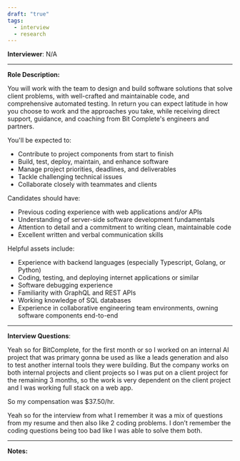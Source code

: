 ```yaml
---
draft: "true"
tags:
  - interview
  - research
---
```

**Interviewer**: N/A

---
**Role Description:**

You will work with the team to design and build software solutions that solve client problems, with well-crafted and maintainable code, and comprehensive automated testing. In return you can expect latitude in how you choose to work and the approaches you take, while receiving direct support, guidance, and coaching from Bit Complete's engineers and partners.  
  
You'll be expected to:

- Contribute to project components from start to finish
- Build, test, deploy, maintain, and enhance software
- Manage project priorities, deadlines, and deliverables
- Tackle challenging technical issues
- Collaborate closely with teammates and clients

Candidates should have:
- Previous coding experience with web applications and/or APIs
- Understanding of server-side software development fundamentals
- Attention to detail and a commitment to writing clean, maintainable code
- Excellent written and verbal communication skills

Helpful assets include:
- Experience with backend languages (especially Typescript, Golang, or Python)
- Coding, testing, and deploying internet applications or similar
- Software debugging experience
- Familiarity with GraphQL and REST APIs
- Working knowledge of SQL databases
- Experience in collaborative engineering team environments, owning software components end-to-end

---
**Interview Questions**:

Yeah so for BitComplete, for the first month or so I worked on an internal AI project that was primary gonna be used as like a leads generation and also to test another internal tools they were building. But the company works on both internal projects and client projects so I was put on a client project for the remaining 3 months, so the work is very dependent on the client project and I was working full stack on a web app.

So my compensation was $37.50/hr. 

Yeah so for the interview from what I remember it was a mix of questions from my resume and then also like 2 coding problems. I don’t remember the coding questions being too bad like I was able to solve them both.

---
**Notes:**